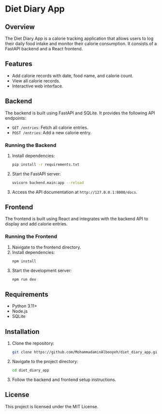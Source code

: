 # Diet Diary App

## Overview
The Diet Diary App is a calorie tracking application that allows users to log their daily food intake and monitor their calorie consumption. It consists of a FastAPI backend and a React frontend.

## Features
- Add calorie records with date, food name, and calorie count.
- View all calorie records.
- Interactive web interface.

## Backend
The backend is built using FastAPI and SQLite. It provides the following API endpoints:

- `GET /entries`: Fetch all calorie entries.
- `POST /entries`: Add a new calorie entry.

### Running the Backend
1. Install dependencies:
   ```bash
   pip install -r requirements.txt
   ```
2. Start the FastAPI server:
   ```bash
   uvicorn backend.main:app --reload
   ```
3. Access the API documentation at `http://127.0.0.1:8000/docs`.

## Frontend
The frontend is built using React and integrates with the backend API to display and add calorie entries.

### Running the Frontend
1. Navigate to the frontend directory.
2. Install dependencies:
   ```bash
   npm install
   ```
3. Start the development server:
   ```bash
   npm run dev
   ```

## Requirements

- Python 3.11+
- Node.js
- SQLite

## Installation

1. Clone the repository:

   ```bash
   git clone https://github.com/MohammadaminAlbooyeh/diet_diary_app.git
   ```

2. Navigate to the project directory:

   ```bash
   cd diet_diary_app
   ```

3. Follow the backend and frontend setup instructions.

## License

This project is licensed under the MIT License.
